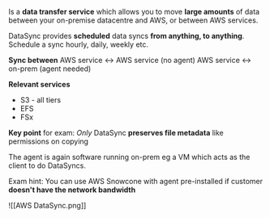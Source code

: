 Is a **data transfer service** which allows you to move **large amounts** of data between your on-premise datacentre and AWS, or between AWS services.

DataSync provides **scheduled** data syncs **from anything, to anything**. Schedule a sync hourly, daily, weekly etc.

**Sync between**
AWS service <-> AWS service (no agent)
AWS service <-> on-prem (agent needed)

**Relevant services**
- S3 - all tiers
- EFS
- FSx

**Key point** for exam: *Only* DataSync **preserves file metadata** like permissions on copying

The agent is again software running on-prem eg a VM which acts as the client to do DataSyncs.

Exam hint: You can use AWS Snowcone with agent pre-installed if customer **doesn't have the network bandwidth**

![[AWS DataSync.png]]